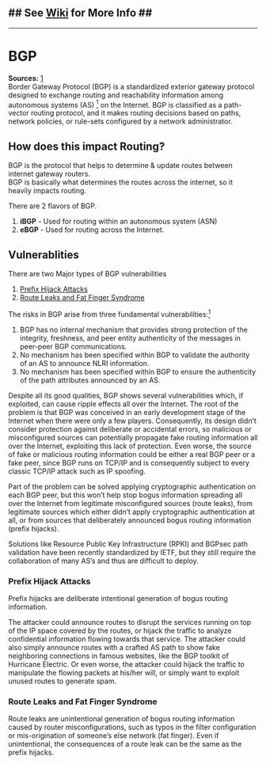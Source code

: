 ## \#\# See [Wiki](https://github.com/aRustyDev/dg-univ/wiki/bgp) for More Info \#\#
--- 
# BGP
**Sources:** [1][bgp-1]  
Border Gateway Protocol (BGP) is a standardized exterior gateway protocol designed to exchange routing and reachability information among autonomous systems (AS) [<sup>1</sup>][ext-1] on the Internet. BGP is classified as a path-vector routing protocol, and it makes routing decisions based on paths, network policies, or rule-sets configured by a network administrator.

## How does this impact Routing?
BGP is the protocol that helps to determine & update routes between internet gateway routers.  
BGP is basically what determines the routes across the internet, so it heavily impacts routing.  

There are 2 flavors of BGP.
1. **iBGP** - Used for routing within an autonomous system (ASN)
2. **eBGP** - Used for routing across the Internet.

## Vulnerablities
There are two Major types of BGP vulnerabilities
1. [Prefix Hijack Attacks](#prefix-hijack-attacks)
2. [Route Leaks and Fat Finger Syndrome](#route-leaks-and-fat-finger-syndrome)

The risks in BGP arise from three fundamental vulnerabilities:[<sup>1</sup>][vuln-1]

1. BGP has no internal mechanism that provides strong protection of the integrity, freshness, and peer entity authenticity of the messages in peer-peer BGP communications.
2. No mechanism has been specified within BGP to validate the authority of an AS to announce NLRI information.
3. No mechanism has been specified within BGP to ensure the authenticity of the path attributes announced by an AS.

Despite all its good qualities, BGP shows several vulnerabilities which, if exploited, can cause ripple effects all over the Internet. The root of the problem is that BGP was conceived in an early development stage of the Internet when there were only a few players. Consequently, its design didn’t consider protection against deliberate or accidental errors, so malicious or misconfigured sources can potentially propagate fake routing information all over the Internet, exploiting this lack of protection. Even worse, the source of fake or malicious routing information could be either a real BGP peer or a fake peer, since BGP runs on TCP/IP and is consequently subject to every classic TCP/IP attack such as IP spoofing.  

Part of the problem can be solved applying cryptographic authentication on each BGP peer, but this won’t help stop bogus information spreading all over the Internet from legitimate misconfigured sources (route leaks), from legitimate sources which either didn’t apply cryptographic authentication at all, or from sources that deliberately announced bogus routing information (prefix hijacks).  

Solutions like Resource Public Key Infrastructure (RPKI) and BGPsec path validation have been recently standardized by IETF, but they still require the collaboration of many AS’s and thus are difficult to deploy.

### Prefix Hijack Attacks
Prefix hijacks are deliberate intentional generation of bogus routing information.

The attacker could announce routes to disrupt the services running on top of the IP space covered by the routes, or hijack the traffic to analyze confidential information flowing towards that service. The attacker could also simply announce routes with a crafted AS path to show fake neighboring connections in famous websites, like the BGP toolkit of Hurricane Electric. Or even worse, the attacker could hijack the traffic to manipulate the flowing packets at his/her will, or simply want to exploit unused routes to generate spam.

### Route Leaks and Fat Finger Syndrome
Route leaks are unintentional generation of bogus routing information caused by router misconfigurations, such as typos in the filter configuration or mis-origination of someone’s else network (fat finger). Even if unintentional, the consequences of a route leak can be the same as the prefix hijacks.

[bgp-1]: https://en.wikipedia.org/wiki/Border_Gateway_Protocol
[bgp-2]: https://blog.catchpoint.com/2019/10/25/vulnerabilities-of-bgp/

[vuln-1]: https://tools.ietf.org/html/rfc4272

[ext-1]: ASNs.md
